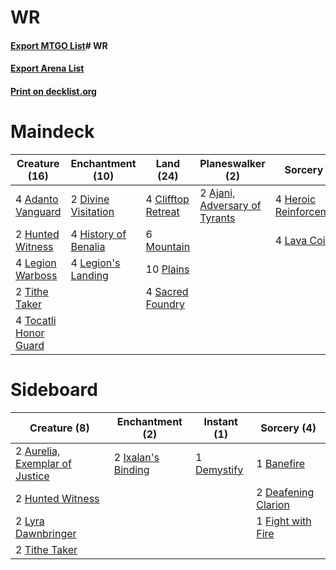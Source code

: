 # WR

#### [Export MTGO List](../collection/WR/WR.txt)# WR

#### [Export Arena List](../collection/WR/WR_arena.txt)
#### [Print on decklist.org](http://decklist.org/?deckmain=4%09Adanto%20Vanguard%0A2%09Ajani,%20Adversary%20of%20Tyrants%0A4%09Clifftop%20Retreat%0A2%09Divine%20Visitation%0A4%09Heroic%20Reinforcements%0A4%09History%20of%20Benalia%0A2%09Hunted%20Witness%0A4%09Lava%20Coil%0A4%09Legion%20Warboss%0A4%09Legion's%20Landing%0A6%09Mountain%0A10%09Plains%0A4%09Sacred%20Foundry%0A2%09Tithe%20Taker%0A4%09Tocatli%20Honor%20Guard&deckside=2%09Aurelia,%20Exemplar%20of%20Justice%0A1%09Banefire%0A2%09Deafening%20Clarion%0A1%09Demystify%0A1%09Fight%20with%20Fire%0A2%09Hunted%20Witness%0A2%09Ixalan's%20Binding%0A2%09Lyra%20Dawnbringer%0A2%09Tithe%20Taker)
# Maindeck

|                                         Creature (16)                                          |                                       Enchantment (10)                                        |                                          Land (24)                                          |                                            Planeswalker (2)                                            |                                           Sorcery (8)                                            |
|------------------------------------------------------------------------------------------------|-----------------------------------------------------------------------------------------------|---------------------------------------------------------------------------------------------|--------------------------------------------------------------------------------------------------------|--------------------------------------------------------------------------------------------------|
|4 [Adanto Vanguard](http://gatherer.wizards.com/Pages/Card/Details.aspx?multiverseid=435152)    |2 [Divine Visitation](http://gatherer.wizards.com/Pages/Card/Details.aspx?multiverseid=452760) |4 [Clifftop Retreat](http://gatherer.wizards.com/Pages/Card/Details.aspx?multiverseid=443127)|2 [Ajani, Adversary of Tyrants](http://gatherer.wizards.com/Pages/Card/Details.aspx?multiverseid=447139)|4 [Heroic Reinforcements](http://gatherer.wizards.com/Pages/Card/Details.aspx?multiverseid=447353)|
|2 [Hunted Witness](http://gatherer.wizards.com/Pages/Card/Details.aspx?multiverseid=452765)     |4 [History of Benalia](http://gatherer.wizards.com/Pages/Card/Details.aspx?multiverseid=442909)|6 [Mountain](http://gatherer.wizards.com/Pages/Card/Details.aspx?multiverseid=129649)        |                                                                                                        |4 [Lava Coil](http://gatherer.wizards.com/Pages/Card/Details.aspx?multiverseid=452858)            |
|4 [Legion Warboss](http://gatherer.wizards.com/Pages/Card/Details.aspx?multiverseid=452859)     |4 [Legion's Landing](http://gatherer.wizards.com/Pages/Card/Details.aspx?multiverseid=435173)  |10 [Plains](http://gatherer.wizards.com/Pages/Card/Details.aspx?multiverseid=129680)         |                                                                                                        |                                                                                                  |
|2 [Tithe Taker](http://gatherer.wizards.com/Pages/Card/Details.aspx?multiverseid=457171)        |                                                                                               |4 [Sacred Foundry](http://gatherer.wizards.com/Pages/Card/Details.aspx?multiverseid=405106)  |                                                                                                        |                                                                                                  |
|4 [Tocatli Honor Guard](http://gatherer.wizards.com/Pages/Card/Details.aspx?multiverseid=435194)|                                                                                               |                                                                                             |                                                                                                        |                                                                                                  |


# Sideboard

|                                              Creature (8)                                               |                                       Enchantment (2)                                       |                                     Instant (1)                                      |                                         Sorcery (4)                                          |
|---------------------------------------------------------------------------------------------------------|---------------------------------------------------------------------------------------------|--------------------------------------------------------------------------------------|----------------------------------------------------------------------------------------------|
|2 [Aurelia, Exemplar of Justice](http://gatherer.wizards.com/Pages/Card/Details.aspx?multiverseid=452903)|2 [Ixalan's Binding](http://gatherer.wizards.com/Pages/Card/Details.aspx?multiverseid=435168)|1 [Demystify](http://gatherer.wizards.com/Pages/Card/Details.aspx?multiverseid=129524)|1 [Banefire](http://gatherer.wizards.com/Pages/Card/Details.aspx?multiverseid=186613)         |
|2 [Hunted Witness](http://gatherer.wizards.com/Pages/Card/Details.aspx?multiverseid=452765)              |                                                                                             |                                                                                      |2 [Deafening Clarion](http://gatherer.wizards.com/Pages/Card/Details.aspx?multiverseid=452915)|
|2 [Lyra Dawnbringer](http://gatherer.wizards.com/Pages/Card/Details.aspx?multiverseid=442914)            |                                                                                             |                                                                                      |1 [Fight with Fire](http://gatherer.wizards.com/Pages/Card/Details.aspx?multiverseid=443007)  |
|2 [Tithe Taker](http://gatherer.wizards.com/Pages/Card/Details.aspx?multiverseid=457171)                 |                                                                                             |                                                                                      |                                                                                              |

